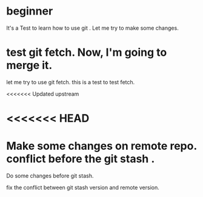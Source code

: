 # beginner

It's a Test to learn how to use git .
Let me try to make some changes.

test git fetch. Now, I'm going to merge it.
=======
let me try to use git fetch.
this is a test to test fetch.

<<<<<<< Updated upstream

<<<<<<< HEAD
=======
Make some changes on remote repo. conflict before the git stash .
=======
Do some changes before git stash.

fix the conflict between git stash version and remote version.

